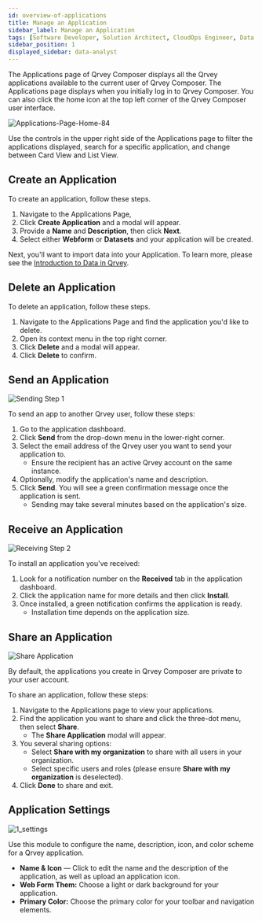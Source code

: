 ```yaml
---
id: overview-of-applications
title: Manage an Application
sidebar_label: Manage an Application
tags: [Software Developer, Solution Architect, CloudOps Engineer, Data Analyst, All Personas]
sidebar_position: 1
displayed_sidebar: data-analyst
---
```


<div style={{textAlign: "justify"}}>

<!--
A Qrvey application is a self-contained analytics project that can be used directly, shared, distributed, or embedded into other software platforms. Qrvey applications connect to one or more datasets, and they typically include any number of analytics components, such as charts, reports, dashboards, and automated workflows. Qrvey applications can be created in Qrvey Composer or programmatically via API.

Each Qrvey Composer offers the following features:
* **Web Forms**. Collect data from external users by creating web forms, surveys, and quizzes.
* **Data Connections**. Create a connection to a wide range of cloud-based and on-premise data stores, document databases, columnar databases, REST APIs, JSON and CSV data files, and more. 
* **Analytics**. Analyze data using pre-built visualizations or create custom charts and metrics.
* **Dashboard Builder**. Create highly interactive dashboards and mashups of visualizations across multiple datasets. A dashboard can include any combination of forms, charts, metrics, and analytics, as well as standard web components like text, images, headers and footers. Additional features include navigation and user authentication.
* **Automation**. Create automated workflows to perform virtually any task supported in the Qrvey platform. 
-->

The Applications page of Qrvey Composer displays all the Qrvey applications available to the current user of Qrvey Composer. The Applications page displays when you initially log in to Qrvey Composer. You can also click the home icon at the top left corner of the Qrvey Composer user interface.

![Applications-Page-Home-84](https://s3.amazonaws.com/cdn.qrvey.com/documentation_assets/partner-portal/bulk_uploads/version_84/Applications-Page-Home-84.png)

Use the controls in the upper right side of the Applications page to filter the applications displayed, search for a specific application, and change between Card View and List View.

## Create an Application

To create an application, follow these steps.
1. Navigate to the Applications Page,
2. Click **Create Application** and a modal will appear. 
3. Provide a **Name** and **Description**, then click **Next**.
4. Select either **Webform** or **Datasets** and your application will be created.

Next, you'll want to import data into your Application. To learn more, please see the [Introduction to Data in Qrvey](./05-Working%20with%20Data/introduction-to-data-in-qrvey.md).


## Delete an Application

To delete an application, follow these steps.
1. Navigate to the Applications Page and find the application you'd like to delete.
2. Open its context menu in the top right corner. 
3. Click **Delete** and a modal will appear.
4. Click **Delete** to confirm.

## Send an Application

![Sending Step 1](https://s3.amazonaws.com/cdn.qrvey.com/documentation_assets/ui-docs/others/3.4.8_sending/1_sending.png#thumbnail-80)

To send an app to another Qrvey user, follow these steps:
1. Go to the application dashboard.
2. Click **Send** from the drop-down menu in the lower-right corner.
3. Select the email address of the Qrvey user you want to send your application to.
   - Ensure the recipient has an active Qrvey account on the same instance.
4. Optionally, modify the application's name and description.
5. Click **Send**. You will see a green confirmation message once the application is sent.
   - Sending may take several minutes based on the application's size.

## Receive an Application

![Receiving Step 2](https://s3.amazonaws.com/cdn.qrvey.com/documentation_assets/ui-docs/others/3.4.8_sending/5_sending.png#thumbnail-60)

To install an application you've received:
1. Look for a notification number on the **Received** tab in the application dashboard.
2. Click the application name for more details and then click **Install**.
3. Once installed, a green notification confirms the application is ready.
   - Installation time depends on the application size.

## Share an Application

![Share Application](https://s3.amazonaws.com/cdn.qrvey.com/documentation_assets/partner-portal/bulk_uploads/version_84/Share-Application-84.png)

By default, the applications you create in Qrvey Composer are private to your user account.

To share an application, follow these steps:
1. Navigate to the Applications page to view your applications.
2. Find the application you want to share and click the three-dot menu, then select **Share**.
   - The **Share Application** modal will appear.
3. You several sharing options:
   - Select **Share with my organization** to share with all users in your organization.
   - Select specific users and roles (please ensure **Share with my organization** is deselected).
5. Click **Done** to share and exit.

## Application Settings

![1_settings](https://s3.amazonaws.com/cdn.qrvey.com/documentation_assets/ui-docs/others/3.4.7_settings/1_settings.png#thumbnail)

Use this module to configure the name, description, icon, and color scheme for a Qrvey application.

- **Name & Icon** — Click to edit the name and the description of the application, as well as upload an application icon. 
- **Web Form Them:** Choose a light or dark background for your application.
- **Primary Color:** Choose the primary color for your toolbar and navigation elements.

</div>